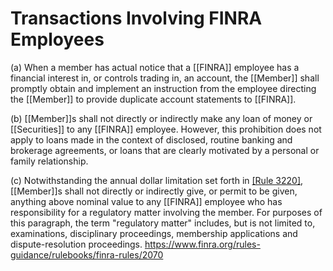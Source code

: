 # Transactions Involving FINRA Employees

(a) When a member has actual notice that a [[FINRA]] employee has a financial interest in, or controls trading in, an account, the [[Member]] shall promptly obtain and implement an instruction from the employee directing the [[Member]] to provide duplicate account statements to [[FINRA]].

(b) [[Member]]s shall not directly or indirectly make any loan of money or [[Securities]] to any [[FINRA]] employee. However, this prohibition does not apply to loans made in the context of disclosed, routine banking and brokerage agreements, or loans that are clearly motivated by a personal or family relationship.

(c) Notwithstanding the annual dollar limitation set forth in [[Rule 3220]](a), [[Member]]s shall not directly or indirectly give, or permit to be given, anything above nominal value to any [[FINRA]] employee who has responsibility for a regulatory matter involving the member. For purposes of this paragraph, the term "regulatory matter" includes, but is not limited to, examinations, disciplinary proceedings, membership applications and dispute-resolution proceedings.
https://www.finra.org/rules-guidance/rulebooks/finra-rules/2070